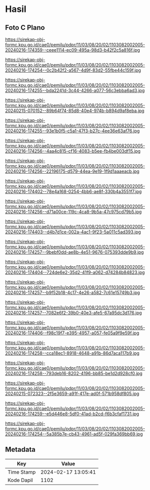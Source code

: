 # Hasil

## Foto C Plano

https://sirekap-obj-formc.kpu.go.id/cae0/pemilu/pdpr/11/03/08/20/02/1103082002005-20240216-174359--ceee1114-ec09-495a-98d3-b42f2c5a816f.jpg

https://sirekap-obj-formc.kpu.go.id/cae0/pemilu/pdpr/11/03/08/20/02/1103082002005-20240216-174254--0c2b42f2-a567-4d9f-83d2-55fbe44c159f.jpg

https://sirekap-obj-formc.kpu.go.id/cae0/pemilu/pdpr/11/03/08/20/02/1103082002005-20240216-174255--bda2241d-3c44-4266-a077-56c3ebba6ad3.jpg

https://sirekap-obj-formc.kpu.go.id/cae0/pemilu/pdpr/11/03/08/20/02/1103082002005-20240215-070152--89b64f74-85d8-40e4-974b-b894d9af8eba.jpg

https://sirekap-obj-formc.kpu.go.id/cae0/pemilu/pdpr/11/03/08/20/02/1103082002005-20240216-174255--93e1b0f5-c5a1-47f3-b27c-4ee36e63af76.jpg

https://sirekap-obj-formc.kpu.go.id/cae0/pemilu/pdpr/11/03/08/20/02/1103082002005-20240216-174256--4aa4c815-cf16-4083-b5ee-fb4be003df15.jpg

https://sirekap-obj-formc.kpu.go.id/cae0/pemilu/pdpr/11/03/08/20/02/1103082002005-20240216-174256--22196175-d579-44ea-9e19-1f9d1aaaeacb.jpg

https://sirekap-obj-formc.kpu.go.id/cae0/pemilu/pdpr/11/03/08/20/02/1103082002005-20240216-174402--78e4a168-0254-4bb6-ae8f-330b4a3551f7.jpg

https://sirekap-obj-formc.kpu.go.id/cae0/pemilu/pdpr/11/03/08/20/02/1103082002005-20240216-174256--d71a00ce-119c-4ca8-9b5a-47c975cd79b5.jpg

https://sirekap-obj-formc.kpu.go.id/cae0/pemilu/pdpr/11/03/08/20/02/1103082002005-20240216-174403--d4b7d1ce-002a-4ac1-9f23-5a011c5ad393.jpg

https://sirekap-obj-formc.kpu.go.id/cae0/pemilu/pdpr/11/03/08/20/02/1103082002005-20240216-174257--9bebf0dd-ae8b-4e51-9676-075393dde9b9.jpg

https://sirekap-obj-formc.kpu.go.id/cae0/pemilu/pdpr/11/03/08/20/02/1103082002005-20240216-174404--724de6e2-35d2-41f9-a062-d74284b84823.jpg

https://sirekap-obj-formc.kpu.go.id/cae0/pemilu/pdpr/11/03/08/20/02/1103082002005-20240216-174257--b9f52b18-4c17-4e26-a582-7c61e15749b3.jpg

https://sirekap-obj-formc.kpu.go.id/cae0/pemilu/pdpr/11/03/08/20/02/1103082002005-20240216-174257--7082e6f2-39b0-40e3-afe5-67a95dc3d176.jpg

https://sirekap-obj-formc.kpu.go.id/cae0/pemilu/pdpr/11/03/08/20/02/1103082002005-20240216-174406--f98c19f7-e395-4957-a057-fe05a9f9e59f.jpg

https://sirekap-obj-formc.kpu.go.id/cae0/pemilu/pdpr/11/03/08/20/02/1103082002005-20240216-174258--cca18ec1-8918-4648-a91b-86d7aca117b9.jpg

https://sirekap-obj-formc.kpu.go.id/cae0/pemilu/pdpr/11/03/08/20/02/1103082002005-20240216-174258--793deb16-8202-4196-bb85-be1d2d928cf0.jpg

https://sirekap-obj-formc.kpu.go.id/cae0/pemilu/pdpr/11/03/08/20/02/1103082002005-20240215-072323--2f5e3659-a91f-417e-ad0f-571b958df805.jpg

https://sirekap-obj-formc.kpu.go.id/cae0/pemilu/pdpr/11/03/08/20/02/1103082002005-20240216-174259--e5d446e8-5df0-41ad-b2cd-f6b3cfaf1731.jpg

https://sirekap-obj-formc.kpu.go.id/cae0/pemilu/pdpr/11/03/08/20/02/1103082002005-20240216-174254--5a385b7e-cb43-4961-ad5f-029fa369bb69.jpg


## Metadata

| Key        | Value               |
| ---------- | ------------------- |
| Time Stamp | 2024-02-17 13:05:41 |
| Kode Dapil | 1102                |



